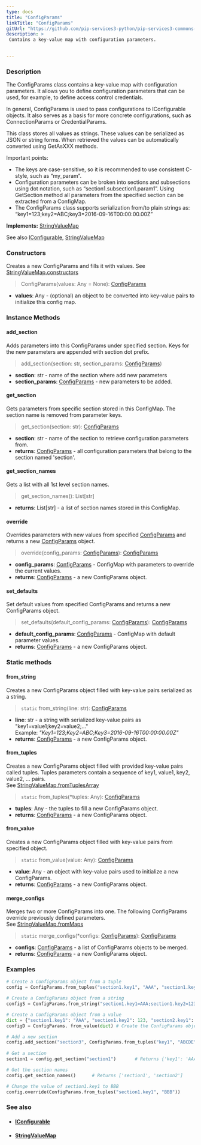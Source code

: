 ```yaml
---
type: docs
title: "ConfigParams"
linkTitle: "ConfigParams"
gitUrl: "https://github.com/pip-services3-python/pip-services3-commons-python"
description: > 
 Contains a key-value map with configuration parameters. 

  
---
```

### Description
The ConfigParams class contains a key-value map with configuration parameters. It allows you to define configuration parameters that can be used, for example, to define access control credentials.  

In general, ConfigParams is used to pass configurations to IConfigurable objects. It also serves as a basis for more concrete configurations, such as ConnectionParams or CredentialParams. 

This class stores all values as strings. These values can be serialized as JSON or string forms. When retrieved the values can be automatically converted using GetAsXXX methods.

Important points:   
- The keys are case-sensitive, so it is recommended to use consistent C-style, such as “my_param”.
- Configuration parameters can be broken into sections and subsections using dot notation, such as “section1.subsection1.param1”. Using GetSection method all parameters from the specified section can be extracted from a ConfigMap.
- The ConfigParams class supports serialization from/to plain strings as: “key1=123;key2=ABC;key3=2016-09-16T00:00:00.00Z”


**Implements:** [StringValueMap](../../data/string_value_map)

See also [IConfigurable](../iconfigurable), [StringValueMap](../../data/string_value_map)


### Constructors
Creates a new ConfigParams and fills it with values.
See [StringValueMap.constructors](../../data/string_value_map/#constructors)

> ConfigParams(values: Any = None): [ConfigParams]()

- **values**: Any - (optional) an object to be converted into key-value pairs to initialize this config map.

### Instance Methods  

#### add_section
Adds parameters into this ConfigParams under specified section.
Keys for the new parameters are appended with section dot prefix.

> add_section(section: str, section_params: [ConfigParams]())

- **section**: str - name of the section where add new parameters
- **section_params**: [ConfigParams]() - new parameters to be added.

#### get_section
Gets parameters from specific section stored in this ConfigMap.
The section name is removed from parameter keys.

> get_section(section: str): [ConfigParams]()

- **section**: str - name of the section to retrieve configuration parameters from.
- **returns**: [ConfigParams]() - all configuration parameters that belong to the section named 'section'. 
                                     
#### get_section_names
Gets a list with all 1st level section names.

> get_section_names(): List[str]

- **returns**: List[str] - a list of section names stored in this ConfigMap.

#### override
Overrides parameters with new values from specified [ConfigParams]()
and returns a new [ConfigParams]() object.

> override(config_params: [ConfigParams]()): [ConfigParams]()

- **config_params**: [ConfigParams]() - ConfigMap with parameters to override the current values.
- **returns**: [ConfigParams]() - a new ConfigParams object.

#### set_defaults
Set default values from specified ConfigParams and returns a new ConfigParams object.

> set_defaults(default_config_params: [ConfigParams]()): [ConfigParams]()

- **default_config_params**: [ConfigParams]() - ConfigMap with default parameter values.
- **returns**: [ConfigParams]() - a new ConfigParams object.

### Static methods   

#### from_string
Creates a new ConfigParams object filled with key-value pairs serialized as a string.

> `static` from_string(line: str): [ConfigParams]()

- **line**: str - a string with serialized key-value pairs as "key1=value1;key2=value2;..."  
Example: *"Key1=123;Key2=ABC;Key3=2016-09-16T00:00:00.00Z"*
- **returns**: [ConfigParams]() - a new ConfigParams object.

#### from_tuples
Creates a new ConfigParams object filled with provided key-value pairs called tuples.
Tuples parameters contain a sequence of key1, value1, key2, value2, ... pairs.  
See [StringValueMap.fromTuplesArray](../../data/string_value_map/#fromtuplesarray)

> `static` from_tuples(*tuples: Any): [ConfigParams]()

- **tuples**: Any - the tuples to fill a new ConfigParams object.
- **returns**: [ConfigParams]() - a new ConfigParams object.

#### from_value
Creates a new ConfigParams object filled with key-value pairs from specified object.

> `static` from_value(value: Any): [ConfigParams]()

- **value**: Any - an object with key-value pairs used to initialize a new ConfigParams.
- **returns**: [ConfigParams]() - a new ConfigParams object.

#### merge_configs
Merges two or more ConfigParams into one. The following ConfigParams override
previously defined parameters.  
See [StringValueMap.fromMaps](../../data/string_value_map/#frommaps)

> `static` merge_configs(*configs: [ConfigParams]()): [ConfigParams]()

- **configs**:  [ConfigParams]() - a list of ConfigParams objects to be merged.
- **returns**: [ConfigParams]() - a new ConfigParams object.

### Examples   

```python
# Create a ConfigParams object from a tuple
config = ConfigParams.from_tuples("section1.key1", "AAA", "section1.key2", 123, "section2.key1", True)

# Create a ConfigParams object from a string
configS = ConfigParams.from_string("section1.key1=AAA;section1.key2=123;section2.key1=True")

# Create a ConfigParams object from a value
dict = {"section1.key1": "AAA", "section1.key2": 123, "section2.key1": True} # Create a dictionary
configD = ConfigParams. from_value(dict) # Create the ConfigParams object using the dictionary

# Add a new section 
config.add_section("section3", ConfigParams.from_tuples("key1", "ABCDE"))
                                       
# Get a section                                        
section1 = config.get_section("section1")       # Returns {'key1': 'AAA', 'key2': '123'} 

# Get the section names
config.get_section_names()      # Returns ['section1', 'section2']

# Change the value of section1.key1 to BBB
config.override(ConfigParams.from_tuples("section1.key1", "BBB")) 
```

### See also
- #### [IConfigurable](../iconfigurable)
- #### [StringValueMap](../../data/string_value_map)
